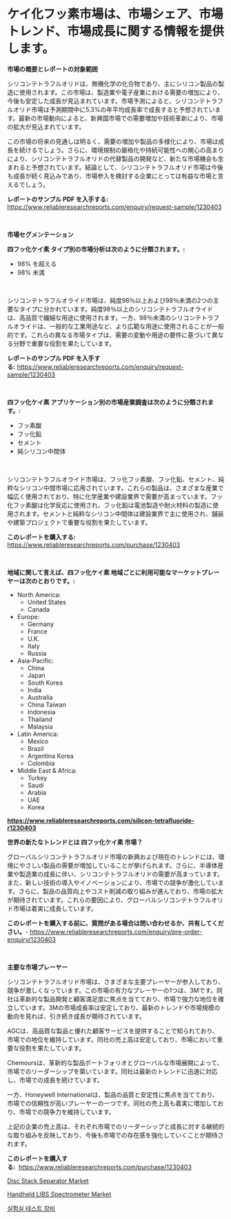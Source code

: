 <p><h1>ケイ化フッ素市場は、市場シェア、市場トレンド、市場成長に関する情報を提供します。</h1></p><p><strong>市場の概要とレポートの対象範囲</strong></p>
<p><p>シリコンテトラフルオリドは、無機化学の化合物であり、主にシリコン製品の製造に使用されます。この市場は、製造業や電子産業における需要の増加により、今後も安定した成長が見込まれています。市場予測によると、シリコンテトラフルオリド市場は予測期間中に5.3%の年平均成長率で成長すると予想されています。最新の市場動向によると、新興国市場での需要増加や技術革新により、市場の拡大が見込まれています。</p><p>この市場の将来の見通しは明るく、需要の増加や製品の多様化により、市場は成長を続けるでしょう。さらに、環境規制の厳格化や持続可能性への関心の高まりにより、シリコンテトラフルオリドの代替製品の開発など、新たな市場機会も生まれると予想されています。結論として、シリコンテトラフルオリド市場は今後も成長が続く見込みであり、市場参入を検討する企業にとっては有益な市場と言えるでしょう。</p></p>
<p><strong>レポートのサンプル PDF を入手する:</strong> <a href="https://www.reliableresearchreports.com/enquiry/request-sample/1230403">https://www.reliableresearchreports.com/enquiry/request-sample/1230403</a></p>
<p>&nbsp;</p>
<p><strong>市場セグメンテーション</strong></p>
<p><strong>四フッ化ケイ素 タイプ別の市場分析は次のように分類されます。:</strong></p>
<p><ul><li>98% を超える</li><li>98% 未満</li></ul></p>
<p>&nbsp;</p>
<p><p>シリコンテトラフルオライド市場は、純度98％以上および98％未満の2つの主要なタイプに分かれています。純度98％以上のシリコンテトラフルオライドは、高品質で繊細な用途に使用されます。一方、98％未満のシリコンテトラフルオライドは、一般的な工業用途など、より広範な用途に使用されることが一般的です。これらの異なる市場タイプは、需要の変動や用途の要件に基づいて異なる分野で重要な役割を果たしています。</p></p>
<p><strong>レポートのサンプル PDF を入手する:</strong>&nbsp;<a href="https://www.reliableresearchreports.com/enquiry/request-sample/1230403">https://www.reliableresearchreports.com/enquiry/request-sample/1230403</a></p>
<p>&nbsp;</p>
<p><strong> 四フッ化ケイ素 アプリケーション別の市場産業調査は次のように分類されます。:</strong></p>
<p><ul><li>フッ素酸</li><li>フッ化鉛</li><li>セメント</li><li>純シリコン中間体</li></ul></p>
<p>&nbsp;</p>
<p><p>シリコンテトラフルオライド市場は、フッ化フッ素酸、フッ化鉛、セメント、純粋なシリコン中間市場に応用されています。これらの製品は、さまざまな産業で幅広く使用されており、特に化学産業や建設業界で需要が高まっています。フッ化フッ素酸は化学反応に使用され、フッ化鉛は電池製造や耐火材料の製造に使用されます。セメントと純粋なシリコン中間体は建設業界で主に使用され、舗装や建築プロジェクトで重要な役割を果たしています。</p></p>
<p><strong>このレポートを購入する:</strong>&nbsp; <a href="https://www.reliableresearchreports.com/purchase/1230403">https://www.reliableresearchreports.com/purchase/1230403</a></p>
<p>&nbsp;</p>
<p><strong>地域に関して言えば、四フッ化ケイ素 地域ごとに利用可能なマーケットプレーヤーは次のとおりです。:</strong></p>
<p><ul>
    <li>
        North America:
        <ul>
            <li>United States</li>
            <li>Canada</li>
        </ul>
    </li>
    <li>
        Europe:
        <ul>
            <li>Germany</li>
            <li>France</li>
            <li>U.K.</li>
            <li>Italy</li>
            <li>Russia</li>
        </ul>
    </li>
    <li>
        Asia-Pacific:
        <ul>
            <li>China</li>
            <li>Japan</li>
            <li>South Korea</li>
            <li>India</li>
            <li>Australia</li>
            <li>China Taiwan</li>
            <li>Indonesia</li>
            <li>Thailand</li>
            <li>Malaysia</li>
        </ul>
    </li>
    <li>
        Latin America:
        <ul>
            <li>Mexico</li>
            <li>Brazil</li>
            <li>Argentina Korea</li>
            <li>Colombia</li>
        </ul>
    </li>
    <li>
        Middle East & Africa:
        <ul>
            <li>Turkey</li>
            <li>Saudi</li>
            <li>Arabia</li>
            <li>UAE</li>
            <li>Korea</li>
        </ul>
    </li>
    </ul></p>
<p><strong><a href="https://www.reliableresearchreports.com/silicon-tetrafluoride-r1230403">https://www.reliableresearchreports.com/silicon-tetrafluoride-r1230403</a></strong>&nbsp;</p>
<p><strong>世界の新たなトレンドとは 四フッ化ケイ素 市場？</strong></p>
<p><p>グローバルシリコンテトラフルオリド市場の新興および現在のトレンドには、環境にやさしい製品の需要が増加していることが挙げられます。さらに、半導体産業や製造業の成長に伴い、シリコンテトラフルオリドの需要が高まっています。また、新しい技術の導入やイノベーションにより、市場での競争が激化しています。さらに、製品の品質向上やコスト削減の取り組みが進んでおり、市場の拡大が期待されています。これらの要因により、グローバルシリコンテトラフルオリド市場は着実に成長しています。</p></p>
<p><strong>このレポートを購入する前に、質問がある場合は問い合わせるか、共有してください。</strong>- <a href="https://www.reliableresearchreports.com/enquiry/pre-order-enquiry/1230403">https://www.reliableresearchreports.com/enquiry/pre-order-enquiry/1230403</a></p>
<p>&nbsp;</p>
<p><strong>主要な市場プレーヤー</strong></p>
<p><p>シリコンテトラフルオリド市場は、さまざまな主要プレーヤーが参入しており、競争が激しくなっています。この市場の有力なプレーヤーの1つは、3Mです。同社は革新的な製品開発と顧客満足度に焦点を当てており、市場で強力な地位を確立しています。3Mの市場成長率は安定しており、最新のトレンドや市場規模の動向を見れば、引き続き成長が期待されています。</p><p>AGCは、高品質な製品と優れた顧客サービスを提供することで知られており、市場での地位を維持しています。同社の売上高は安定しており、市場において重要な役割を果たしています。</p><p>Chemoursは、革新的な製品ポートフォリオとグローバルな市場展開によって、市場でのリーダーシップを築いています。同社は最新のトレンドに迅速に対応し、市場での成長を続けています。</p><p>一方、Honeywell Internationalは、製品の品質と安定性に焦点を当てており、市場での信頼性が高いプレーヤーの一つです。同社の売上高も着実に増加しており、市場での競争力を維持しています。</p><p>上記の企業の売上高は、それぞれ市場でのリーダーシップと成長に対する継続的な取り組みを反映しており、今後も市場での存在感を強化していくことが期待されます。</p></p>
<p><strong>このレポートを購入する:</strong>&nbsp;&nbsp;<a href="https://www.reliableresearchreports.com/purchase/1230403">https://www.reliableresearchreports.com/purchase/1230403</a></p>
<p><p><a href="https://github.com/dx0328/Market-Research-Report-List-2/blob/main/disc-stack-separator-market.md">Disc Stack Separator Market</a></p><p><a href="https://github.com/Glendatilghmankmgz0rbhwpy/Market-Research-Report-List-2/blob/main/handheld-libs-spectrometer-market.md">Handheld LIBS Spectrometer Market</a></p><p><a href="https://github.com/fernandotryO5lson96765/Market-Research-Report-List-1/blob/main/278951728642.md">실험실 테스트 장비</a></p></p>